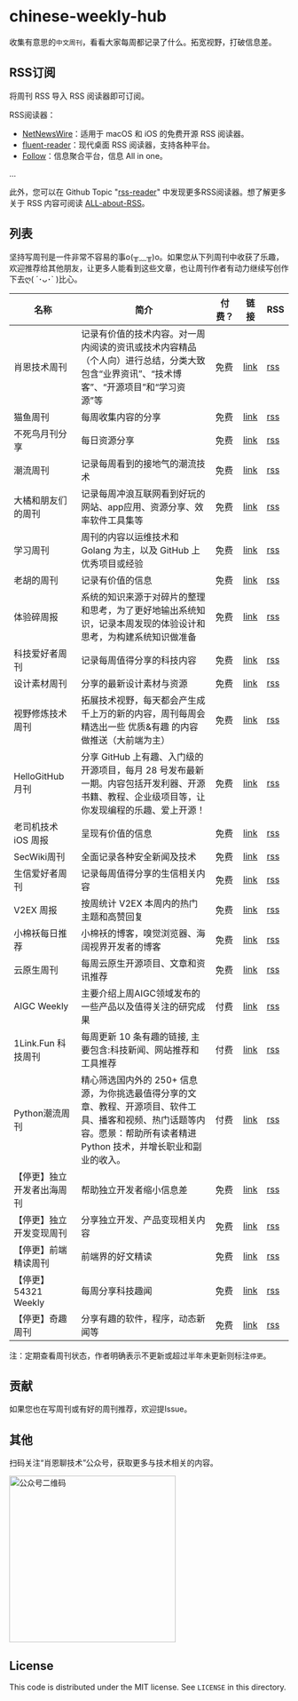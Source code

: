 # chinese-weekly-hub
收集有意思的`中文周刊`，看看大家每周都记录了什么。拓宽视野，打破信息差。

## RSS订阅
将周刊 RSS 导入 RSS 阅读器即可订阅。

RSS阅读器：
- [NetNewsWire](https://github.com/Ranchero-Software/NetNewsWire)：适用于 macOS 和 iOS 的免费开源 RSS 阅读器。
- [fluent-reader](https://github.com/yang991178/fluent-reader)：现代桌面 RSS 阅读器，支持各种平台。
- [Follow](https://github.com/RSSNext/Follow)：信息聚合平台，信息 All in one。

...

此外，您可以在 Github Topic "[rss-reader](https://github.com/topics/rss-reader)" 中发现更多RSS阅读器。想了解更多关于 RSS 内容可阅读 [ALL-about-RSS](https://github.com/AboutRSS/ALL-about-RSS)。

## 列表
坚持写周刊是一件非常不容易的事o(╥﹏╥)o。如果您从下列周刊中收获了乐趣，欢迎推荐给其他朋友，让更多人能看到这些文章，也让周刊作者有动力继续写创作下去ღ( ´･ᴗ･` )比心。

| 名称 | 简介 | 付费？| 链接 | RSS |
|---|---|---|---|---|
| 肖恩技术周刊 | 记录有价值的技术内容。对一周内阅读的资讯或技术内容精品（个人向）进行总结，分类大致包含“业界资讯”、“技术博客”、“开源项目”和“学习资源”等| 免费 | [link](https://weekly.shawnxie.top/) | [rss](https://weekly.shawnxie.top/rss.xml) |
| 猫鱼周刊 | 每周收集内容的分享 | 免费 | [link](https://ameow.xyz/categories/weekly) | [rss](https://ameow.xyz/feed/categories/weekly.xml) |
| 不死鸟月刊分享 | 每日资源分享 | 免费 | [link](https://iui.su/fx/) | [rss](https://iui.su/feed/) |
| 潮流周刊 | 记录每周看到的接地气的潮流技术 | 免费 | [link](https://weekly.tw93.fun/) | [rss](https://weekly.tw93.fun/rss.xml) |
| 大橘和朋友们的周刊 | 记录每周冲浪互联网看到好玩的网站、app应用、资源分享、效率软件工具集等 | 免费 | [link](https://rrorangeandfriends.de/) | [rss](https://rrorangeandfriends.de/feed.xml) |
| 学习周刊 | 周刊的内容以运维技术和 Golang 为主，以及 GitHub 上优秀项目或经验 | 免费 | [link](https://wiki.eryajf.net/learning-weekly/) | [rss](https://wiki.eryajf.net/rss.xml) |
| 老胡的周刊 | 记录有价值的信息 | 免费 | [link](https://weekly.howie6879.com/) | [rss](https://weekly.howie6879.com/rss/rss.xml) |
| 体验碎周报 | 系统的知识来源于对碎片的整理和思考，为了更好地输出系统知识，记录本周发现的体验设计和思考，为构建系统知识做准备 | 免费 | [link](https://www.ftium4.com/categories/%E4%BD%93%E9%AA%8C%E7%A2%8E%E5%91%A8%E6%8A%A5/) | [rss](https://www.ftium4.com/?feed=rss) |
| 科技爱好者周刊 | 记录每周值得分享的科技内容 | 免费 | [link](https://www.ruanyifeng.com/blog/weekly/) | [rss](https://www.ruanyifeng.com/blog/atom.xml) |
| 设计素材周刊 | 分享的最新设计素材与资源 | 免费 | [link](https://moonvy.com/blog/tags/%E8%AE%BE%E8%AE%A1%E7%B4%A0%E6%9D%90%E5%91%A8%E5%88%8A/) | [rss](https://moonvy.com/blog/rss.xml) |
| 视野修炼技术周刊 | 拓展技术视野，每天都会产生成千上万的新的内容，周刊每周会精选出一些 优质&有趣 的内容做推送（大前端为主） | 免费 | [link](https://sugarat.top/weekly/) | [rss](https://sugarat.top/feed.rss) |
| HelloGitHub 月刊 | 分享 GitHub 上有趣、入门级的开源项目，每月 28 号发布最新一期。内容包括开发利器、开源书籍、教程、企业级项目等，让你发现编程的乐趣、爱上开源！ | 免费 | [link](https://hellogithub.com/) | [rss](https://hellogithub.com/rss) |
| 老司机技术 iOS 周报 | 呈现有价值的信息 | 免费 | [link](https://github.com/SwiftOldDriver/iOS-Weekly/) | [rss](https://github.com/SwiftOldDriver/iOS-Weekly/releases.atom) |
| SecWiki周刊 | 全面记录各种安全新闻及技术 | 免费 | [link](https://www.sec-wiki.com/weekly/) | [rss](https://rsshub.rssforever.com/sec-wiki/weekly) |
| 生信爱好者周刊 | 记录每周值得分享的生信相关内容 | 免费 | [link](https://openbiox.github.io/weekly/) | [rss](https://openbiox.github.io/weekly/feed_rss_created.xml) |
| V2EX 周报 | 按周统计 V2EX 本周内的热门主题和高赞回复 | 免费 | [link](https://vdaily.huguotao.com/weekly) | [rss](https://vdaily.huguotao.com/weekly/atom.xml) |
| 小棉袄每日推荐 | 小棉袄的博客，嗅觉浏览器、海阔视界开发者的博客 | 免费 | [link](https://haikuoshijie.cn/) | [rss](https://haikuoshijie.cn/feed/) |
| 云原生周刊 | 每周云原生开源项目、文章和资讯推荐 | 免费 | [link](https://www.cnblogs.com/kubesphere) | [rss](https://feed.cnblogs.com/blog/u/535669/rss/) |
| AIGC Weekly | 主要介绍上周AIGC领域发布的一些产品以及值得关注的研究成果 | 付费 | [link](https://quaily.com/op7418) | [rss](https://quail.ink/op7418/feed/atom) |
| 1Link.Fun 科技周刊 | 每周更新 10 条有趣的链接, 主要包含:科技新闻、网站推荐和工具推荐 | 付费 | [link](https://1link.fun/) | [rss](https://1link.fun/rss/) |
| Python潮流周刊 | 精心筛选国内外的 250+ 信息源，为你挑选最值得分享的文章、教程、开源项目、软件工具、播客和视频、热门话题等内容。愿景：帮助所有读者精进 Python 技术，并增长职业和副业的收入。 | 付费 | [link](https://pythoncat.top/tags/weekly) | [rss](https://pythoncat.top/rss.xml) |
| 【停更】独立开发者出海周刊 | 帮助独立开发者缩小信息差 | 免费 | [link](https://gapis.money/) | [rss](https://gapis.money/rss.xml) |
| 【停更】独立开发变现周刊 | 分享独立开发、产品变现相关内容 | 免费 | [link](https://www.ezindie.com/weekly) | [rss](https://www.ezindie.com/feed/rss.xml) |
| 【停更】前端精读周刊 | 前端界的好文精读 | 免费 | [link](https://github.com/ascoders/weekly) | [rss](https://github.com/ascoders/weekly/releases.atom) |
| 【停更】54321 Weekly | 每周分享科技趣闻 | 免费 | [link](https://54321.versun.me/) | [rss](https://54321.versun.me/feed) |
| 【停更】奇趣周刊 | 分享有趣的软件，程序，动态新闻等 | 免费 | [link](https://zishu.me/categories/weekly/) | [rss](https://zishu.me/categories/weekly/index.xml) |

注：定期查看周刊状态，作者明确表示不更新或超过半年未更新则标注`停更`。
## 贡献
如果您也在写周刊或有好的周刊推荐，欢迎提Issue。


## 其他
扫码关注“肖恩聊技术”公众号，获取更多与技术相关的内容。

<img src="https://cdn.jsdelivr.net/gh/Xiaoxie1994/images/images/20241103221454.png" alt="公众号二维码" width="300">

License
---

This code is distributed under the MIT license. See `LICENSE` in this directory.


